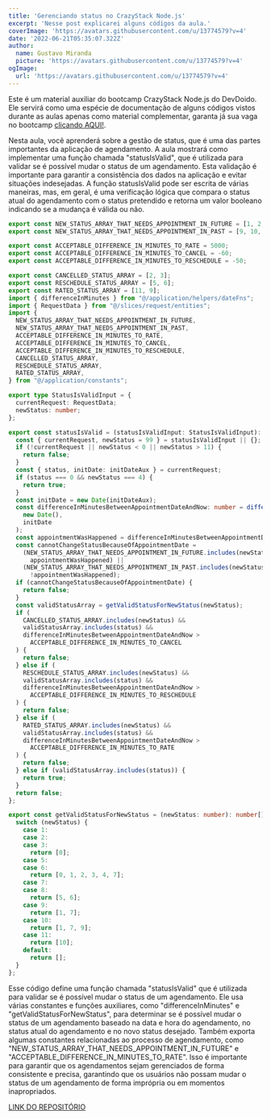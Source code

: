 ```yaml
---
title: 'Gerenciando status no CrazyStack Node.js'
excerpt: 'Nesse post explicarei alguns códigos da aula.'
coverImage: 'https://avatars.githubusercontent.com/u/13774579?v=4'
date: '2022-06-21T05:35:07.322Z'
author:
  name: Gustavo Miranda
  picture: 'https://avatars.githubusercontent.com/u/13774579?v=4'
ogImage:
  url: 'https://avatars.githubusercontent.com/u/13774579?v=4'
---
```

Este é um material auxiliar do bootcamp CrazyStack Node.js do DevDoido. Ele servirá como uma espécie de documentação de alguns códigos vistos durante as aulas apenas como material complementar, garanta já sua vaga no bootcamp [clicando AQUI!](https://crazystack.com.br).

Nesta aula, você aprenderá sobre a gestão de status, que é uma das partes importantes da aplicação de agendamento. A aula mostrará como implementar uma função chamada "statusIsValid", que é utilizada para validar se é possível mudar o status de um agendamento. Esta validação é importante para garantir a consistência dos dados na aplicação e evitar situações indesejadas. A função statusIsValid pode ser escrita de várias maneiras, mas, em geral, é uma verificação lógica que compara o status atual do agendamento com o status pretendido e retorna um valor booleano indicando se a mudança é válida ou não.

```typescript
export const NEW_STATUS_ARRAY_THAT_NEEDS_APPOINTMENT_IN_FUTURE = [1, 2, 3, 5, 6, 7, 8];
export const NEW_STATUS_ARRAY_THAT_NEEDS_APPOINTMENT_IN_PAST = [9, 10, 11];

export const ACCEPTABLE_DIFFERENCE_IN_MINUTES_TO_RATE = 5000;
export const ACCEPTABLE_DIFFERENCE_IN_MINUTES_TO_CANCEL = -60;
export const ACCEPTABLE_DIFFERENCE_IN_MINUTES_TO_RESCHEDULE = -50;

export const CANCELLED_STATUS_ARRAY = [2, 3];
export const RESCHEDULE_STATUS_ARRAY = [5, 6];
export const RATED_STATUS_ARRAY = [11, 9];
import { differenceInMinutes } from "@/application/helpers/dateFns";
import { RequestData } from "@/slices/request/entities";
import {
  NEW_STATUS_ARRAY_THAT_NEEDS_APPOINTMENT_IN_FUTURE,
  NEW_STATUS_ARRAY_THAT_NEEDS_APPOINTMENT_IN_PAST,
  ACCEPTABLE_DIFFERENCE_IN_MINUTES_TO_RATE,
  ACCEPTABLE_DIFFERENCE_IN_MINUTES_TO_CANCEL,
  ACCEPTABLE_DIFFERENCE_IN_MINUTES_TO_RESCHEDULE,
  CANCELLED_STATUS_ARRAY,
  RESCHEDULE_STATUS_ARRAY,
  RATED_STATUS_ARRAY,
} from "@/application/constants";

export type StatusIsValidInput = {
  currentRequest: RequestData;
  newStatus: number;
};

export const statusIsValid = (statusIsValidInput: StatusIsValidInput): boolean => {
  const { currentRequest, newStatus = 99 } = statusIsValidInput || {};
  if (!currentRequest || newStatus < 0 || newStatus > 11) {
    return false;
  }
  const { status, initDate: initDateAux } = currentRequest;
  if (status === 0 && newStatus === 4) {
    return true;
  }
  const initDate = new Date(initDateAux);
  const differenceInMinutesBetweenAppointmentDateAndNow: number = differenceInMinutes(
    new Date(),
    initDate
  );
  const appointmentWasHappened = differenceInMinutesBetweenAppointmentDateAndNow > 0;
  const cannotChangeStatusBecauseOfAppointmentDate =
    (NEW_STATUS_ARRAY_THAT_NEEDS_APPOINTMENT_IN_FUTURE.includes(newStatus) &&
      appointmentWasHappened) ||
    (NEW_STATUS_ARRAY_THAT_NEEDS_APPOINTMENT_IN_PAST.includes(newStatus) &&
      !appointmentWasHappened);
  if (cannotChangeStatusBecauseOfAppointmentDate) {
    return false;
  }
  const validStatusArray = getValidStatusForNewStatus(newStatus);
  if (
    CANCELLED_STATUS_ARRAY.includes(newStatus) &&
    validStatusArray.includes(status) &&
    differenceInMinutesBetweenAppointmentDateAndNow >
      ACCEPTABLE_DIFFERENCE_IN_MINUTES_TO_CANCEL
  ) {
    return false;
  } else if (
    RESCHEDULE_STATUS_ARRAY.includes(newStatus) &&
    validStatusArray.includes(status) &&
    differenceInMinutesBetweenAppointmentDateAndNow >
      ACCEPTABLE_DIFFERENCE_IN_MINUTES_TO_RESCHEDULE
  ) {
    return false;
  } else if (
    RATED_STATUS_ARRAY.includes(newStatus) &&
    validStatusArray.includes(status) &&
    differenceInMinutesBetweenAppointmentDateAndNow >
      ACCEPTABLE_DIFFERENCE_IN_MINUTES_TO_RATE
  ) {
    return false;
  } else if (validStatusArray.includes(status)) {
    return true;
  }
  return false;
};

export const getValidStatusForNewStatus = (newStatus: number): number[] => {
  switch (newStatus) {
    case 1:
    case 2:
    case 3:
      return [0];
    case 5:
    case 6:
      return [0, 1, 2, 3, 4, 7];
    case 7:
    case 8:
      return [5, 6];
    case 9:
      return [1, 7];
    case 10:
      return [1, 7, 9];
    case 11:
      return [10];
    default:
      return [];
  }
};
``` 
Esse código define uma função chamada "statusIsValid" que é utilizada para validar se é possível mudar o status de um agendamento. Ele usa várias constantes e funções auxiliares, como "differenceInMinutes" e "getValidStatusForNewStatus", para determinar se é possível mudar o status de um agendamento baseado na data e hora do agendamento, no status atual do agendamento e no novo status desejado. Também exporta algumas constantes relacionadas ao processo de agendamento, como "NEW_STATUS_ARRAY_THAT_NEEDS_APPOINTMENT_IN_FUTURE" e "ACCEPTABLE_DIFFERENCE_IN_MINUTES_TO_RATE". Isso é importante para garantir que os agendamentos sejam gerenciados de forma consistente e precisa, garantindo que os usuários não possam mudar o status de um agendamento de forma imprópria ou em momentos inapropriados.


[LINK DO REPOSITÓRIO](https://github.com/gumiranda/CrazyStackNodeJs)